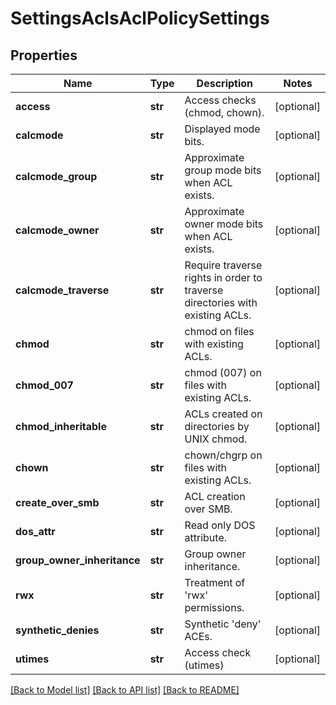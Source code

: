 # SettingsAclsAclPolicySettings

## Properties
Name | Type | Description | Notes
------------ | ------------- | ------------- | -------------
**access** | **str** | Access checks (chmod, chown). | [optional] 
**calcmode** | **str** | Displayed mode bits. | [optional] 
**calcmode_group** | **str** | Approximate group mode bits when ACL exists. | [optional] 
**calcmode_owner** | **str** | Approximate owner mode bits when ACL exists. | [optional] 
**calcmode_traverse** | **str** | Require traverse rights in order to traverse directories with existing ACLs. | [optional] 
**chmod** | **str** | chmod on files with existing ACLs. | [optional] 
**chmod_007** | **str** | chmod (007) on files with existing ACLs. | [optional] 
**chmod_inheritable** | **str** | ACLs created on directories by UNIX chmod. | [optional] 
**chown** | **str** | chown/chgrp on files with existing ACLs. | [optional] 
**create_over_smb** | **str** | ACL creation over SMB. | [optional] 
**dos_attr** | **str** |  Read only DOS attribute. | [optional] 
**group_owner_inheritance** | **str** | Group owner inheritance. | [optional] 
**rwx** | **str** | Treatment of &#39;rwx&#39; permissions. | [optional] 
**synthetic_denies** | **str** | Synthetic &#39;deny&#39; ACEs. | [optional] 
**utimes** | **str** | Access check (utimes) | [optional] 

[[Back to Model list]](../README.md#documentation-for-models) [[Back to API list]](../README.md#documentation-for-api-endpoints) [[Back to README]](../README.md)


